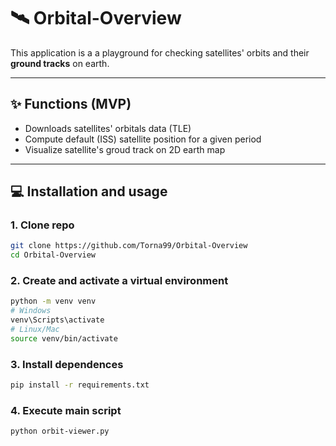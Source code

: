 # 🛰️ Orbital-Overview 
This application is a a playground for checking satellites' orbits and their **ground tracks** on earth. 

---

## ✨ Functions (MVP)

- Downloads satellites' orbitals data (TLE)
- Compute default (ISS) satellite position for a given period 
- Visualize satellite's groud track on 2D earth map

---

## 💻 Installation and usage

### 1. Clone repo
```bash
git clone https://github.com/Torna99/Orbital-Overview
cd Orbital-Overview
```

### 2. Create and activate a virtual environment
```bash
python -m venv venv
# Windows
venv\Scripts\activate
# Linux/Mac
source venv/bin/activate
```

### 3. Install dependences
```bash
pip install -r requirements.txt
```

### 4. Execute main script
```bash
python orbit-viewer.py
```




